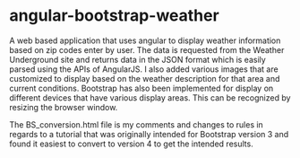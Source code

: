 # angular-bootstrap-weather
A web based application that uses angular to display weather information based on zip codes enter by user. 
The data is requested from the Weather Underground site and returns data in the JSON format which is easily parsed using the APIs of AngularJS. 
I also added various images that are customized to display based on the weather description for that area and current conditions.
Bootstrap has also been implemented for display on different devices that have various display areas. This can be recognized by resizing the browser window.

The BS_conversion.html file is my comments and changes to rules in regards to a tutorial that was originally intended for Bootstrap version 3 and found it easiest to convert to version 4 to get the intended results. 
